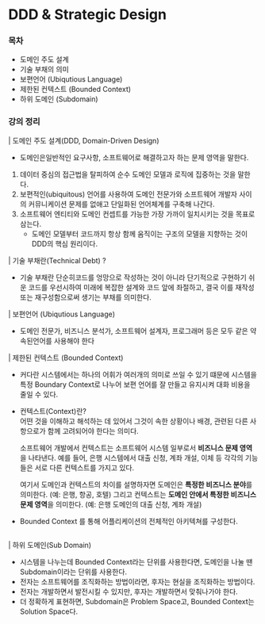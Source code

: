 # DDD & Strategic Design

### 목차

* 도메인 주도 설계
* 기술 부채의 의미
* 보편언어 (Ubiqutious Language)
* 제한된 컨텍스트 (Bounded Context)
* 하위 도메인 (Subdomain)

### 강의 정리

\| 도메인 주도 설계(DDD, Domain-Driven Design)&#x20;

* 도메인은일반적인 요구사항, 소프트웨어로 해결하고자 하는 문제 영역을 말한다.

1. 데이터 중심의 접근법을 탈피하여 순수 도메인 모델과 로직에 집중하는 것을 말한다.
2. 보편적인(ubiquitous) 언어를 사용하여 도메인 전문가와 소프트웨어 개발자 사이의 커뮤니케이션 문제를 없애고 단일화된 언어체계를 구축해 나간다.
3. 소프트웨어 엔티티와 도메인 컨셉트를 가능한 가장 가까이 일치시키는 것을 목표로 삼는다.
   * &#x20;도메인 모델부터 코드까지 항상 함께 움직이는 구조의 모델을 지향하는 것이 DDD의 핵심  원리이다.

\| 기술 부채란(Technical Debt) ?

* 기술 부채란 단순히코드를 엉망으로 작성하는 것이 아니라 단기적으로 구현하기 쉬운 코드를 우선시하여 미래에 복잡한 설계와 코드 앞에 좌절하고, 결국 이를 재작성 또는 재구성함으로써 생기는 부채를 의미한다.

\|  보편언어 (Ubiqutious Language)

* 도메인 전문가, 비즈니스 분석가, 소프트웨어 설계자, 프로그래머 등은 모두 같은 약속된언어를 사용해야 한다

\|  제한된 컨텍스트 (Bounded Context)

* 커다란 시스템에서는 하나의 어휘가 여러개의 의미로 쓰일 수 있기 떄문에 시스템을 특정 Boundary Context로 나누어 보편 언어를 잘 만들고 유지시켜 대화 비용을 줄일 수 있다.
*   컨텍스트(Context)란? \
    어떤 것을 이해하고 해석하는 데 있어서 그것이 속한 상황이나 배경, 관련된 다른 사항으로가 함께 고려되어야 한다는 의미다.

    소프트웨어 개발에서 컨텍스트는 소프트웨어 시스템 일부로서 **비즈니스 문제 영역**을 나타낸다. 예를 들어, 은행 시스템에서 대출 신청, 계좌 개설, 이체 등 각각의 기능들은 서로 다른 컨텍스트를 가지고 있다.

    여기서 도메인과 컨텍스트의 차이를 설명하자면 도메인은 **특정한 비즈니스 분야**를 의미한다. (예: 은행, 항공, 호텔) 그리고 컨텍스트는 **도메인 안에서 특정한 비즈니스 문제 영역**을 의미한다. (예: 은행 도메인의 대출 신청, 계좌 개설)
* Bounded Context 를 통해 어플리케이션의 전체적인 아키텍쳐를 구성한다.

<figure><img src="../.gitbook/assets/image (1) (1).png" alt=""><figcaption></figcaption></figure>

\|  하위 도메인(Sub Domain)

* 시스템을 나누는데 Bounded Context라는 단위를 사용한다면, 도메인을 나눌 땐 Subdomain이라는 단위를 사용한다.
* 전자는 소프트웨어를 조직화하는 방법이라면, 후자는 현실을 조직화하는 방법이다.
* 전자는 개발하면서 발전시킬 수 있지만, 후자는 개발하면서 맞춰나가야 한다.
* 더 정확하게 표현하면, Subdomain은 Problem Space고, Bounded Context는 Solution Space다.
